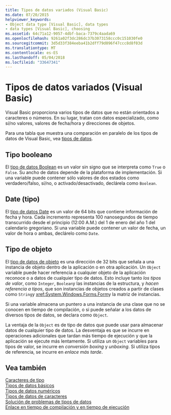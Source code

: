 ```yaml
---
title: Tipos de datos variados (Visual Basic)
ms.date: 07/20/2015
helpviewer_keywords:
- Object data type [Visual Basic], data types
- data types [Visual Basic], choosing
ms.assetid: 64c71a12-9057-4dbf-baca-7379c4aada69
ms.openlocfilehash: 9261a02f3dc286dc37b3073158ccc0c151030fe0
ms.sourcegitcommit: 3d5d33f384eeba41b2dff79d096f47ccc8d8f03d
ms.translationtype: MT
ms.contentlocale: es-ES
ms.lasthandoff: 05/04/2018
ms.locfileid: "33647341"
---
```

# <a name="miscellaneous-data-types-visual-basic"></a>Tipos de datos variados (Visual Basic)
Visual Basic proporciona varios tipos de datos que no están orientados a caracteres o números. En su lugar, tratan con datos especializado, como sí/no valores, valores de fecha/hora y direcciones de objetos.  
  
 Para una tabla que muestra una comparación en paralelo de los tipos de datos de Visual Basic, vea [tipos de datos](../../../../visual-basic/language-reference/data-types/data-type-summary.md).  
  
## <a name="boolean-type"></a>Tipo booleano  
 El [tipo de datos Boolean](../../../../visual-basic/language-reference/data-types/boolean-data-type.md) es un valor sin signo que se interpreta como `True` o `False`. Su ancho de datos depende de la plataforma de implementación. Si una variable puede contener sólo valores de dos estados como verdadero/falso, sí/no, o activado/desactivado, declárela como `Boolean`.  
  
## <a name="date-type"></a>Date (tipo)  
 El [tipo de datos Date](../../../../visual-basic/language-reference/data-types/date-data-type.md) es un valor de 64 bits que contiene información de fecha y hora. Cada incremento representa 100 nanosegundos de tiempo transcurrido desde el principio (12:00 A.M.) del 1 de enero del año 1 del calendario gregoriano. Si una variable puede contener un valor de fecha, un valor de hora o ambas, declárelo como `Date`.  
  
## <a name="object-type"></a>Tipo de objeto  
 El [tipo de datos de objeto](../../../../visual-basic/language-reference/data-types/object-data-type.md) es una dirección de 32 bits que señala a una instancia de objeto dentro de la aplicación o en otra aplicación. Un `Object` variable puede hacer referencia a cualquier objeto de la aplicación reconoce o a datos de cualquier tipo de datos. Esto incluye tanto *los tipos de valor*, como `Integer`, `Boolean`y las instancias de la estructura, y *hacen referencia a tipos*, que son instancias de objetos creados a partir de clases como `String`y <xref:System.Windows.Forms.Form>y la matriz de instancias.  
  
 Si una variable almacena un puntero a una instancia de una clase que no se conocen en tiempo de compilación, o si puede señalar a los datos de diversos tipos de datos, se declara como `Object`.  
  
 La ventaja de la `Object` es de tipo de datos que puede usar para almacenar datos de cualquier tipo de datos. La desventaja es que se incurre en operaciones adicionales que tardan más tiempo de ejecución y que la aplicación se ejecute más lentamente. Si utiliza un `Object` variables para tipos de valor, se incurre en *conversión boxing* y *unboxing*. Si utiliza tipos de referencia, se incurre en *enlace más tarde*.  
  
## <a name="see-also"></a>Vea también  
 [Caracteres de tipo](../../../../visual-basic/programming-guide/language-features/data-types/type-characters.md)  
 [Tipos de datos básicos](../../../../visual-basic/programming-guide/language-features/data-types/elementary-data-types.md)  
 [Tipos de datos numéricos](../../../../visual-basic/programming-guide/language-features/data-types/numeric-data-types.md)  
 [Tipos de datos de caracteres](../../../../visual-basic/programming-guide/language-features/data-types/character-data-types.md)  
 [Solución de problemas de tipos de datos](../../../../visual-basic/programming-guide/language-features/data-types/troubleshooting-data-types.md)  
 [Enlace en tiempo de compilación y en tiempo de ejecución](../../../../visual-basic/programming-guide/language-features/early-late-binding/index.md)
